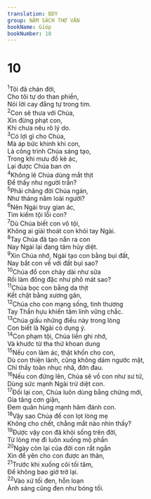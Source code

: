 ```yaml
---
translation: BDY
group: NĂM SÁCH THƠ VĂN
bookName: Gióp 
bookNumber: 18
---
```


<div class="title"><h1>10</h1></div>
<span class="verse giop_10_1"><sup>1</sup>Tôi đã chán đời,<br/>Cho tôi tự do than phiền,<br/>Nói lời cay đắng tự trong tim.<br/></span>
<span class="verse giop_10_2"><sup>2</sup>Con sẽ thưa với Chúa,<br/>Xin đừng phạt con,<br/>Khi chưa nêu rõ lý do.<br/></span>
<span class="verse giop_10_3"><sup>3</sup>Có lợi gì cho Chúa,<br/>Mà áp bức khinh khi con,<br/>Là công trình Chúa sáng tạo,<br/>Trong khi mưu đồ kẻ ác,<br/>Lại được Chúa ban ơn<br/></span>
<span class="verse giop_10_4"><sup>4</sup>Không lẽ Chúa dùng mắt thịt<br/>Để thấy như người trần?<br/></span>
<span class="verse giop_10_5"><sup>5</sup>Phải chăng đời Chúa ngán,<br/>Như tháng năm loài người?<br/></span>
<span class="verse giop_10_6"><sup>6</sup>Nên Ngài truy gian ác,<br/>Tìm kiếm tội lỗi con?<br/></span>
<span class="verse giop_10_7"><sup>7</sup>Dù Chúa biết con vô tội,<br/>Không ai giải thoát con khỏi tay Ngài.<br/></span>
<span class="verse giop_10_8"><sup>8</sup>Tay Chúa đã tạo nắn ra con<br/>Nay Ngài lại đang tâm hủy diệt.<br/></span>
<span class="verse giop_10_9"><sup>9</sup>Xin Chúa nhớ, Ngài tạo con bằng bụi đất,<br/>Nay bắt con về với đất bụi sao?<br/></span>
<span class="verse giop_10_10"><sup>10</sup>Chúa đổ con chảy dài như sữa<br/>Rồi làm đông đặc như phô mát sao?<br/></span>
<span class="verse giop_10_11"><sup>11</sup>Chúa bọc con bằng da thịt<br/>Kết chặt bằng xương gân,<br/></span>
<span class="verse giop_10_12"><sup>12</sup>Chúa cho con mạng sống, tình thương<br/>Tay Thần hựu khiến tâm linh vững chắc.<br/></span>
<span class="verse giop_10_13"><sup>13</sup>Chúa giấu những điều này trong lòng<br/>Con biết là Ngài có dụng ý.<br/></span>
<span class="verse giop_10_14"><sup>14</sup>Con phạm tội, Chúa liền ghi nhớ,<br/>Và khước từ tha thứ khoan dung<br/></span>
<span class="verse giop_10_15"><sup>15</sup>Nếu con làm ác, thật khốn cho con,<br/>Dù con thiện lành, cũng không dám ngước mặt,<br/>Chỉ thấy toàn nhục nhã, đớn đau.<br/></span>
<span class="verse giop_10_16"><sup>16</sup>Nếu con đứng lên, Chúa sẽ vồ con như sư tử,<br/>Dùng sức mạnh Ngài trừ diệt con.<br/></span>
<span class="verse giop_10_17"><sup>17</sup>Đối lại con, Chúa luôn dùng bằng chứng mới,<br/>Gia tăng cơn giận,<br/>Đem quân hùng mạnh hãm đánh con.<br/></span>
<span class="verse giop_10_18"><sup>18</sup>Vậy sao Chúa để con lọt lòng mẹ<br/>Không cho chết, chẳng mắt nào nhìn thấy?<br/></span>
<span class="verse giop_10_19"><sup>19</sup>Được vậy con đã khỏi sống trên đời,<br/>Từ lòng mẹ đi luôn xuống mộ phần<br/></span>
<span class="verse giop_10_20"><sup>20</sup>Ngày còn lại của đời con rất ngắn<br/>Xin để yên cho con được an thân,<br/></span>
<span class="verse giop_10_21"><sup>21</sup>Trước khi xuống cõi tối tăm,<br/>Để không bao giờ trở lại.<br/></span>
<span class="verse giop_10_22"><sup>22</sup>Vào xứ tối đen, hỗn loạn<br/>Ánh sáng cũng đen như bóng tối.</span>
